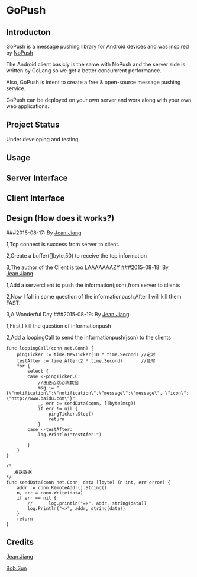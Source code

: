 # GoPush
## Introducton

GoPush is a message pushing library for Android devices and was inspired by [NoPush](https://github.com/SpongeBobSun/NoPush)

The Android client basicly is the same with NoPush and the server side is written by GoLang so we get a better concurrrent performance.

Also, GoPush is intent to create a free & open-source message pushing service.

GoPush can be deployed on your own server and work along with your own web applications.

## Project Status
Under developing and testing.

## Usage
## Server Interface
## Client Interface
## Design (How does it works?)
###2015-08-17:
By [Jean.Jiang](https://github.com/JiangXuanYi)

1,Tcp connect is success from server to client.

2,Create a buffer([]byte,50) to receive the tcp information

3,The author of the Client is too LAAAAAAAZY
###2015-08-18:
By [Jean.Jiang](https://github.com/JiangXuanYi)

1,Add a serverclient to push the information(json),from server to clients

2,Now I fall in some question of the informationpush,After I will kill them FAST.

3,A Wonderful Day
###2015-08-19:
By [Jean.Jiang](https://github.com/JiangXuanYi)

1,First,I kill the question of informationpush

2,Add a loopingCall to send the informationpush(json) to the clients

```GoLang
func loopingCall(conn net.Conn) {
	pingTicker := time.NewTicker(10 * time.Second) //定时
	testAfter := time.After(2 * time.Second)       //延时
	for {
		select {
		case <-pingTicker.C:
			//发送心跳心跳数据
			msg := "{\"notification\":\"notification\",\"message\":\"message\", \"icon\": \"http://www.baidu.com\"}"
			_, err := sendData(conn, []byte(msg))
			if err != nil {
				pingTicker.Stop()
				return
			}
		case <-testAfter:
			log.Println("testAfer:")

		}
	}
}

/*
   发送数据
*/
func sendData(conn net.Conn, data []byte) (n int, err error) {
	addr := conn.RemoteAddr().String()
	n, err = conn.Write(data)
	if err == nil {
		//		log.println("=>", addr, string(data))
		log.Println("=>", addr, string(data))
	}
	return
}

```



## Credits
[Jean.Jiang](https://github.com/JiangXuanYi)

[Bob.Sun](https://github.com/SpongeBobSun)





